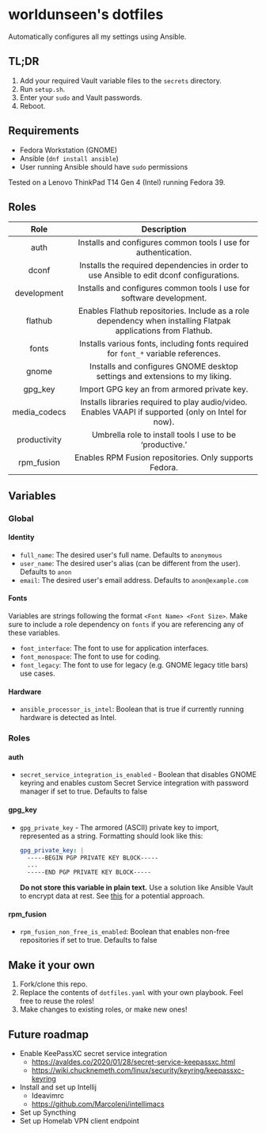 # worldunseen's dotfiles

Automatically configures all my settings using Ansible.

## TL;DR

1. Add your required Vault variable files to the `secrets` directory.
2. Run `setup.sh`.
3. Enter your `sudo` and Vault passwords.
4. Reboot.

## Requirements

- Fedora Workstation (GNOME)
- Ansible (`dnf install ansible`)
- User running Ansible should have `sudo` permissions

Tested on a Lenovo ThinkPad T14 Gen 4 (Intel) running Fedora 39.

## Roles

|     Role     |                                                  Description                                                  |
|:------------:|:-------------------------------------------------------------------------------------------------------------:|
| auth         | Installs and configures common tools I use for authentication.                                                |
| dconf        | Installs the required dependencies in order to use Ansible to edit dconf configurations.                      |
| development  | Installs and configures common tools I use for software development.                                          |
| flathub      | Enables Flathub repositories. Include as a role dependency when installing Flatpak applications from Flathub. |
| fonts        | Installs various fonts, including fonts required for `font_*` variable references.                            |
| gnome        | Installs and configures GNOME desktop settings and extensions to my liking.                                   |
| gpg_key      | Import GPG key an from armored private key.                                                                   |
| media_codecs | Installs libraries required to play audio/video. Enables VAAPI if supported (only on Intel for now).          |
| productivity | Umbrella role to install tools I use to be ‘productive.’                                                      |
| rpm_fusion   | Enables RPM Fusion repositories. Only supports Fedora.                                                        |

## Variables

### Global

#### Identity

- `full_name`: The desired user's full name. Defaults to `anonymous`
- `user_name`: The desired user's alias (can be different from the user). Defaults to `anon`
- `email`: The desired user's email address. Defaults to `anon@example.com`

#### Fonts

Variables are strings following the format `<Font Name> <Font Size>`. Make sure to include a role dependency on `fonts` if you are referencing any of these variables.

- `font_interface`: The font to use for application interfaces.
- `font_monospace`: The font to use for coding.
- `font_legacy`: The font to use for legacy (e.g. GNOME legacy title bars) use cases.

#### Hardware

- `ansible_processor_is_intel`: Boolean that is true if currently running hardware is detected as Intel.

### Roles

#### auth

- `secret_service_integration_is_enabled` - Boolean that disables GNOME keyring and enables custom Secret Service integration with password manager if set to true. Defaults to false

#### gpg_key

- `gpg_private_key` - The armored (ASCII) private key to import, represented as a string. Formatting should look like this:

  ```yaml
  gpg_private_key: |
    -----BEGIN PGP PRIVATE KEY BLOCK-----
    ...
    -----END PGP PRIVATE KEY BLOCK-----
  ```

  **Do not store this variable in plain text.** Use a solution like Ansible Vault to encrypt data at rest. See [this](secrets/README.md) for a potential approach.

#### rpm_fusion

- `rpm_fusion_non_free_is_enabled`: Boolean that enables non-free repositories if set to true. Defaults to false

## Make it your own

1. Fork/clone this repo.
2. Replace the contents of `dotfiles.yaml` with your own playbook. Feel free to reuse the roles!
3. Make changes to existing roles, or make new ones!

## Future roadmap

- Enable KeePassXC secret service integration
  - https://avaldes.co/2020/01/28/secret-service-keepassxc.html
  - https://wiki.chucknemeth.com/linux/security/keyring/keepassxc-keyring
- Install and set up Intellij
  - Ideavimrc
  - https://github.com/MarcoIeni/intellimacs
- Set up Syncthing
- Set up Homelab VPN client endpoint

